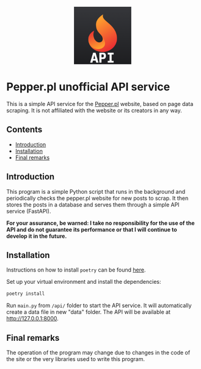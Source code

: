 <p align="center">
    <img src="logo.png" width="150">
</p>


# Pepper.pl unofficial API service

This is a simple API service for the [Pepper.pl](https://pepper.pl) website, based on page data scraping. It is not affiliated with the website or its creators in any way.

## Contents
* [Introduction](#introduction)
* [Installation](#installation)
* [Final remarks](#final-remarks)
## Introduction

This program is a simple Python script that runs in the background and periodically checks the pepper.pl website for new posts to scrap. It then stores the posts in a database and serves them through a simple API service (FastAPI).

**For your assurance, be warned:
I take no responsibility for the use of the API and do not guarantee its performance or that I will continue to develop it in the future.**
## Installation
Instructions on how to install `poetry` can be found [here](https://python-poetry.org/docs/#installation).

Set up your virtual environment and install the dependencies:
```bash
poetry install
```
Run `main.py` from `/api/` folder to start the API service. It will automatically create a data file in new "data" folder. The API will be available at http://127.0.0.1:8000.
## Final remarks
The operation of the program may change due to changes in the code of the site or the very libraries used to write this program.
